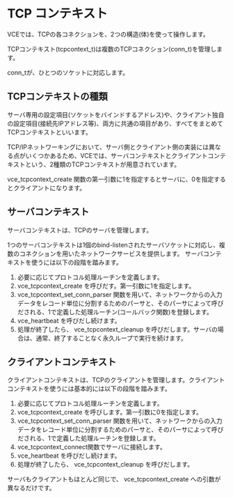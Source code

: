 # TCP コンテキスト

VCEでは、TCPの各コネクションを、2つの構造(体)を使って操作します。

TCPコンテキスト(tcpcontext_t)は複数のTCPコネクション(conn_t)を管理します。

conn_tが、ひとつのソケットに対応します。


## TCPコンテキストの種類

サーバ専用の設定項目(ソケットをバインドするアドレス)や、クライアント独自の設定項目(接続先IPアドレス等)、両方に共通の項目があり、すべてをまとめてTCPコンテキストといいます。

TCP/IPネットワーキングにおいて、サーバ側とクライアント側の実装には異なる点がいくつかあるため、VCEでは、サーバコンテキストとクライアントコンテキストという、2種類のTCPコンテキストが用意されています。

vce_tcpcontext_create 関数の第一引数に1を指定するとサーバに、0を指定するとクライアントになります。


## サーバコンテキスト

サーバコンテキストは、TCPのサーバを管理します。

1つのサーバコンテキストは1個のbind-listenされたサーバソケットに対応し、複数のコネクションを用いたネットワークサービスを提供します。
サーバコンテキストを使うには以下の段階を踏みます。


1. 必要に応じてプロトコル処理ルーチンを定義します。
2. vce_tcpcontext_create を呼びだす。第一引数に1を指定します。
3. vce_tcpcontext_set_conn_parser 関数を用いて、ネットワークからの入力データをレコード単位に分割するためのパーサと、そのパーサによって呼びだされる、1で定義した処理ルーチン(コールバック関数)を登録します。
4. vce_heartbeat を呼びだし続けます。
5. 処理が終了したら、 vce_tcpcontext_cleanup を呼びだします。サーバの場合は、通常、終了することなく永久ループで実行を続けます。


## クライアントコンテキスト


クライアントコンテキストは、TCPのクライアントを管理します。クライアントコンテキストを使うには基本的には以下の段階を踏みます。


1. 必要に応じてプロトコル処理ルーチンを定義します。
2. vce_tcpcontext_create を呼びします。第一引数に0を指定します。
3. vce_tcpcontext_set_conn_parser 関数を用いて、ネットワークからの入力データをレコード単位に分割するためのパーサと、そのパーサによって呼びだされる、1で定義した処理ルーチンを登録します。
4. vce_tcpcontext_connect関数でサーバに接続します。
5. vce_heartbeat を呼びだし続けます。
6. 処理が終了したら、 vce_tcpcontext_cleanup を呼びだします。


サーバもクライアントもほとんど同じで、 vce_tcpcontext_create への引数が異なるだけです。

